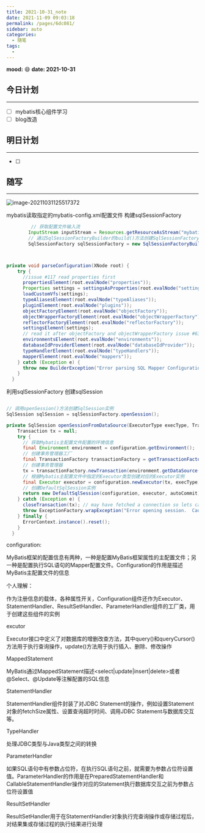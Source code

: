 ```yaml
---
title: 2021-10-31_note
date: 2021-11-09 09:03:18
permalink: /pages/6dc081/
sidebar: auto
categories:
  - 随笔
tags:
  - 
---
```

**mood:** :smile:  									**date: 2021-10-31**  
## 今日计划  
------
- [ ]  mybatis核心组件学习
- [ ]  blog改造
## 明日计划  
------
- [ ]  
## 随写 
------

![image-20211031125517372](https://gitee.com/zxqzhuzhu/imgs/raw/master/picGo/image-20211031125517372.png)



mybatis读取指定的mybatis-config.xml配置文件 构建sqlSessionFactory

```java
		 // 获取配置文件输入流
        InputStream inputStream = Resources.getResourceAsStream("mybatis-config.xml");
        // 通过SqlSessionFactoryBuilder的build()方法创建SqlSessionFactory实例
        SqlSessionFactory sqlSessionFactory = new SqlSessionFactoryBuilder().build(inputStream);



private void parseConfiguration(XNode root) {
    try {
      //issue #117 read properties first
      propertiesElement(root.evalNode("properties"));
      Properties settings = settingsAsProperties(root.evalNode("settings"));
      loadCustomVfs(settings);
      typeAliasesElement(root.evalNode("typeAliases"));
      pluginElement(root.evalNode("plugins"));
      objectFactoryElement(root.evalNode("objectFactory"));
      objectWrapperFactoryElement(root.evalNode("objectWrapperFactory"));
      reflectorFactoryElement(root.evalNode("reflectorFactory"));
      settingsElement(settings);
      // read it after objectFactory and objectWrapperFactory issue #631
      environmentsElement(root.evalNode("environments"));
      databaseIdProviderElement(root.evalNode("databaseIdProvider"));
      typeHandlerElement(root.evalNode("typeHandlers"));
      mapperElement(root.evalNode("mappers"));
    } catch (Exception e) {
      throw new BuilderException("Error parsing SQL Mapper Configuration. Cause: " + e, e);
    }
  }
```



利用sqlSessionFactory 创建sqlSession



```java

// 调用openSession()方法创建SqlSession实例
SqlSession sqlSession = sqlSessionFactory.openSession();

private SqlSession openSessionFromDataSource(ExecutorType execType, TransactionIsolationLevel level, boolean autoCommit) {
    Transaction tx = null;
    try {
      // 获取Mybatis主配置文件配置的环境信息
      final Environment environment = configuration.getEnvironment();
      // 创建事务管理器工厂
      final TransactionFactory transactionFactory = getTransactionFactoryFromEnvironment(environment);
      // 创建事务管理器
      tx = transactionFactory.newTransaction(environment.getDataSource(), level, autoCommit);
      // 根据Mybatis主配置文件中指定的Executor类型创建对应的Executor实例
      final Executor executor = configuration.newExecutor(tx, execType);
      // 创建DefaultSqlSession实例
      return new DefaultSqlSession(configuration, executor, autoCommit);
    } catch (Exception e) {
      closeTransaction(tx); // may have fetched a connection so lets call close()
      throw ExceptionFactory.wrapException("Error opening session.  Cause: " + e, e);
    } finally {
      ErrorContext.instance().reset();
    }
  }
```



configuration: 

MyBatis框架的配置信息有两种，一种是配置MyBatis框架属性的主配置文件；另一种是配置执行SQL语句的Mapper配置文件。Configuration的作用是描述MyBatis主配置文件的信息



个人理解：

作为注册信息的载体，各种属性开关，Configuration组件还作为Executor、StatementHandler、ResultSetHandler、ParameterHandler组件的工厂类，用于创建这些组件的实例



excutor

Executor接口中定义了对数据库的增删改查方法，其中query()和queryCursor()方法用于执行查询操作，update()方法用于执行插入、删除、修改操作



MappedStatement

MyBatis通过MappedStatement描述<select|update|insert|delete>或者@Select、@Update等注解配置的SQL信息



StatementHandler

StatementHandler组件封装了对JDBC Statement的操作，例如设置Statement对象的fetchSize属性、设置查询超时时间、调用JDBC Statement与数据库交互等。



TypeHandler

处理JDBC类型与Java类型之间的转换



ParameterHandler

如果SQL语句中有参数占位符，在执行SQL语句之前，就需要为参数占位符设置值。ParameterHandler的作用是在PreparedStatementHandler和CallableStatementHandler操作对应的Statement执行数据库交互之前为参数占位符设置值



ResultSetHandler

ResultSetHandler用于在StatementHandler对象执行完查询操作或存储过程后，对结果集或存储过程的执行结果进行处理